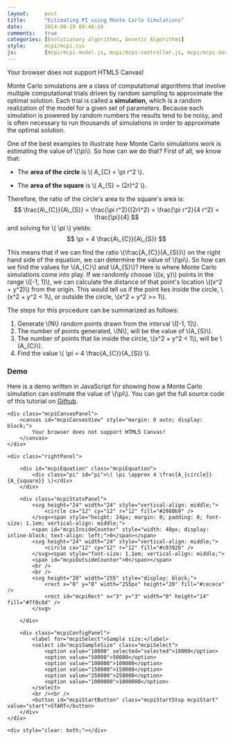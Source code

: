 ```yaml
---
layout:     post
title:      "Estimating PI using Monte Carlo Simulations"
date:       2014-06-19 09:48:16
comments:   true
categories: [Evolutionary algorithms, Genetic Algorithms]
style:      mcpi/mcpi.css
js:         [mcpi/mcpi-model.js, mcpi/mcpi-controller.js, mcpi/mcpi-dashboard.js, mcpi/mcpi-canvas.js, mcpi/mcpi-post.js]
---
```


<script type="text/x-mathjax-config">
MathJax.Hub.Config({
    showProcessingMessages: false
});
</script>
<script src="http://cdn.mathjax.org/mathjax/latest/MathJax.js?config=TeX-AMS-MML_HTMLorMML">
</script>

<canvas id="mcpiShortDemo">
    Your browser does not support HTML5 Canvas!
</canvas>

Monte Carlo simulations are a class of computational algorithms that involve
multiple computational trials driven by random sampling to approximate the
optimal solution. Each trial is called a **simulation**, which is a random
realization of the model for a given set of parameters. Because each simulation
is powered by random numbers the results tend to be noisy, and is often
necessary to run thousands of simulations in order to approximate the optimal
solution.

One of the best examples to illustrate how Monte Carlo simulations work is
estimating the value of \\(\pi\\). So how can we do that? First of all, we know
that:

- The **area of the circle** is \\( A\_{C} = \pi r^2 \\).

- The **area of the square** is \\( A\_{S} = (2r)^2 \\).

Therefore, the ratio of the circle's area to the square's area is:
$$
\frac{A\_{C}}{A\_{S}} = \frac{\pi r^2}{(2r)^2}
                                = \frac{\pi r^2}{4 r^2}
                                = \frac{\pi}{4}
$$
and solving for \\( \pi \\) yields:
$$
\pi = 4 \frac{A\_{C}}{A\_{S}}
$$

This means that if we can find the ratio \\(\frac{A\_{C}}{A\_{S}}\\) on the
right hand side of the equation, we can determine the value of \\(\pi\\). So how
can we find the values for \\(A\_{C}\\) and \\(A\_{S}\\)? Here is where Monte
Carlo simulations come into play.  If we randomly choose \\(\(x, y\)\\) points
in the range \\([-1, 1]\\), we can calculate the distance of that point's
location \\(\(x^2 + y^2\)\\) from the origin. This would tell us if the point
lies inside the circle, \\(x^2 + y^2 < 1\\), or outside the circle,
\\(x^2 + y^2 >= 1\\).

The steps for this procedure can be summarized as follows:

1. Generate \\(N\\) random points drawn from the interval \\([-1, 1]\\).
2. The number of points generated, \\(N\\), will be the value of \\(A\_{S}\\).
3. The number of points that lie inside the circle, \\(x^2 + y^2 < 1\\), will be
   \\(A\_{C}\\).
4. Find the value \\( \pi = 4 \frac{A\_{C}}{A\_{S}} \\).

### Demo

Here is a demo written in JavaScript for showing how a Monte Carlo simulation
can estimate the value of \\(\pi\\). You can get the full source code of this
tutorial on [Github](http://www.github.com/davidrobles/mcpi.js).

<div class="mcpiDemo">

    <div class="mcpiCanvasPanel">
        <canvas id="mcpiCanvasView" style="margin: 0 auto; display: block;">
            Your browser does not support HTML5 Canvas!
        </canvas>
    </div>

    <div class="rightPanel">

        <div id="mcpiEquation" class="mcpiEquation">
            <div class="pi" id="pi">\( \pi \approx 4 \frac{A_{circle}}{A_{square}} \)</div>
        </div>

        <div class="mcpiStatsPanel">
            <svg height="24" width="24" style="vertical-align: middle;">
                <circle cx="12" cy="12" r="12" fill="#2980b9" />
            </svg><span style="height: 24px; margin: 0; padding: 0; font-size: 1.1em; vertical-align: middle;">
            <span id="mcpiInsideCounter" style="width: 40px; display: inline-block; text-align: left;">0</span></span>
            <svg height="24" width="24" style="vertical-align: middle;">
                <circle cx="12" cy="12" r="12" fill="#c0392b" />
            </svg><span style="font-size: 1.1em; vertical-align: middle;">
            <span id="mcpiOutsideCounter">0</span></span>
            <br />
            <br />
            <svg height="20" width="255" style="display: block;">
                <rect x="0" y="0" width="255px" height="20" fill="#cecece" />
                <rect id="mcpiRect" x="3" y="3" width="0" height="14" fill="#7f8c8d" />
            </svg>

        </div>

        <div class="mcpiConfigPanel">
            <label for="mcpiSelect">Sample size:</label>
            <select id="mcpiSampleSize" class="mcpiSelect">
                <option value="10000" selected="selected">10000</option>
                <option value="50000">50000</option>
                <option value="100000">100000</option>
                <option value="150000">150000</option>
                <option value="250000">250000</option>
                <option value="1000000">1000000</option>
            </select>
            <br /><br />
            <button id="mcpiStartButton" class="mcpiStartStop mcpiStart" value="start">START</button>
        </div>
    </div>

    <div style="clear: both;"></div>

</div>

<div style="clear: both;"></div>

<!-- We created a program to estimate the value of PI using JavaScript. Why
JavaScript? Simply because is the best programming language for demos! If you
look for a tutorial or demo about any algorithm or technique you will find code
in different programming languages that DO NOT run in a web browser, videos, or
even worse, Java applets! With JavaScript we can create a program with beautiful
interfaces that will load as you open a web page. No waiting for a video to
load, or Java applets to load!.  -->

